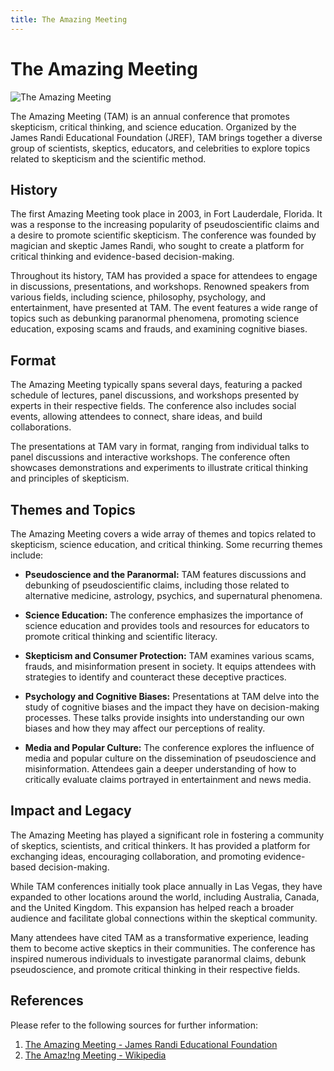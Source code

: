 ```yaml
---
title: The Amazing Meeting
---
```

# The Amazing Meeting

![The Amazing Meeting](https://upload.wikimedia.org/wikipedia/commons/thumb/2/28/Tam_2012_hall.jpg/400px-Tam_2012_hall.jpg)

The Amazing Meeting (TAM) is an annual conference that promotes skepticism, critical thinking, and science education. Organized by the James Randi Educational Foundation (JREF), TAM brings together a diverse group of scientists, skeptics, educators, and celebrities to explore topics related to skepticism and the scientific method.

## History

The first Amazing Meeting took place in 2003, in Fort Lauderdale, Florida. It was a response to the increasing popularity of pseudoscientific claims and a desire to promote scientific skepticism. The conference was founded by magician and skeptic James Randi, who sought to create a platform for critical thinking and evidence-based decision-making.

Throughout its history, TAM has provided a space for attendees to engage in discussions, presentations, and workshops. Renowned speakers from various fields, including science, philosophy, psychology, and entertainment, have presented at TAM. The event features a wide range of topics such as debunking paranormal phenomena, promoting science education, exposing scams and frauds, and examining cognitive biases.

## Format

The Amazing Meeting typically spans several days, featuring a packed schedule of lectures, panel discussions, and workshops presented by experts in their respective fields. The conference also includes social events, allowing attendees to connect, share ideas, and build collaborations.

The presentations at TAM vary in format, ranging from individual talks to panel discussions and interactive workshops. The conference often showcases demonstrations and experiments to illustrate critical thinking and principles of skepticism.

## Themes and Topics

The Amazing Meeting covers a wide array of themes and topics related to skepticism, science education, and critical thinking. Some recurring themes include:

- **Pseudoscience and the Paranormal:** TAM features discussions and debunking of pseudoscientific claims, including those related to alternative medicine, astrology, psychics, and supernatural phenomena.

- **Science Education:** The conference emphasizes the importance of science education and provides tools and resources for educators to promote critical thinking and scientific literacy.

- **Skepticism and Consumer Protection:** TAM examines various scams, frauds, and misinformation present in society. It equips attendees with strategies to identify and counteract these deceptive practices.

- **Psychology and Cognitive Biases:** Presentations at TAM delve into the study of cognitive biases and the impact they have on decision-making processes. These talks provide insights into understanding our own biases and how they may affect our perceptions of reality.

- **Media and Popular Culture:** The conference explores the influence of media and popular culture on the dissemination of pseudoscience and misinformation. Attendees gain a deeper understanding of how to critically evaluate claims portrayed in entertainment and news media.

## Impact and Legacy

The Amazing Meeting has played a significant role in fostering a community of skeptics, scientists, and critical thinkers. It has provided a platform for exchanging ideas, encouraging collaboration, and promoting evidence-based decision-making.

While TAM conferences initially took place annually in Las Vegas, they have expanded to other locations around the world, including Australia, Canada, and the United Kingdom. This expansion has helped reach a broader audience and facilitate global connections within the skeptical community.

Many attendees have cited TAM as a transformative experience, leading them to become active skeptics in their communities. The conference has inspired numerous individuals to investigate paranormal claims, debunk pseudoscience, and promote critical thinking in their respective fields.

## References

Please refer to the following sources for further information:

1. [The Amazing Meeting - James Randi Educational Foundation](https://web.randi.org/home/the-amaz!ing-meeting)
2. [The Amaz!ng Meeting - Wikipedia](https://en.wikipedia.org/wiki/TAM_Conference)